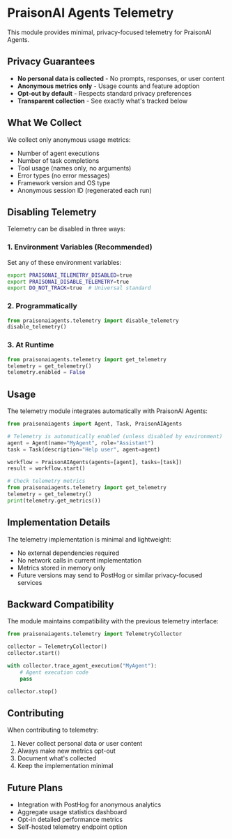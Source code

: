 # PraisonAI Agents Telemetry

This module provides minimal, privacy-focused telemetry for PraisonAI Agents.

## Privacy Guarantees

- **No personal data is collected** - No prompts, responses, or user content
- **Anonymous metrics only** - Usage counts and feature adoption
- **Opt-out by default** - Respects standard privacy preferences
- **Transparent collection** - See exactly what's tracked below

## What We Collect

We collect only anonymous usage metrics:
- Number of agent executions
- Number of task completions  
- Tool usage (names only, no arguments)
- Error types (no error messages)
- Framework version and OS type
- Anonymous session ID (regenerated each run)

## Disabling Telemetry

Telemetry can be disabled in three ways:

### 1. Environment Variables (Recommended)

Set any of these environment variables:
```bash
export PRAISONAI_TELEMETRY_DISABLED=true
export PRAISONAI_DISABLE_TELEMETRY=true
export DO_NOT_TRACK=true  # Universal standard
```

### 2. Programmatically

```python
from praisonaiagents.telemetry import disable_telemetry
disable_telemetry()
```

### 3. At Runtime

```python
from praisonaiagents.telemetry import get_telemetry
telemetry = get_telemetry()
telemetry.enabled = False
```

## Usage

The telemetry module integrates automatically with PraisonAI Agents:

```python
from praisonaiagents import Agent, Task, PraisonAIAgents

# Telemetry is automatically enabled (unless disabled by environment)
agent = Agent(name="MyAgent", role="Assistant")
task = Task(description="Help user", agent=agent)

workflow = PraisonAIAgents(agents=[agent], tasks=[task])
result = workflow.start()

# Check telemetry metrics
from praisonaiagents.telemetry import get_telemetry
telemetry = get_telemetry()
print(telemetry.get_metrics())
```

## Implementation Details

The telemetry implementation is minimal and lightweight:
- No external dependencies required
- No network calls in current implementation
- Metrics stored in memory only
- Future versions may send to PostHog or similar privacy-focused services

## Backward Compatibility

The module maintains compatibility with the previous telemetry interface:

```python
from praisonaiagents.telemetry import TelemetryCollector

collector = TelemetryCollector()
collector.start()

with collector.trace_agent_execution("MyAgent"):
    # Agent execution code
    pass

collector.stop()
```

## Contributing

When contributing to telemetry:
1. Never collect personal data or user content
2. Always make new metrics opt-out
3. Document what's collected
4. Keep the implementation minimal

## Future Plans

- Integration with PostHog for anonymous analytics
- Aggregate usage statistics dashboard
- Opt-in detailed performance metrics
- Self-hosted telemetry endpoint option